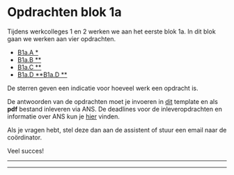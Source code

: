 # Opdrachten blok 1a

Tijdens werkcolleges 1 en 2 werken we aan het eerste blok 1a.
In dit blok gaan we werken aan vier opdrachten. 

* [B1a.A *](B1a.A_MooiPlotten.md)
* [B1a.B **](/blok-1/opdrachten-blok1a/B1a.B_Distributies.md)
* [B1a.C **]()
* <a href="#B1a.D">B1a.D **</a>[B1a.D **]()

De sterren geven een indicatie voor hoeveel werk een opdracht is. 


De antwoorden van de opdrachten moet je invoeren in [dit](InlevertemplateBlok1a.docx) template en als **pdf** bestand inleveren via ANS. De deadlines voor de inleveropdrachten en informatie over ANS kun je [hier](/start/inleveropdrachten) vinden.


Als je vragen hebt, stel deze dan aan de assistent of stuur een email naar de coördinator.

Veel succes! 

*****
*****